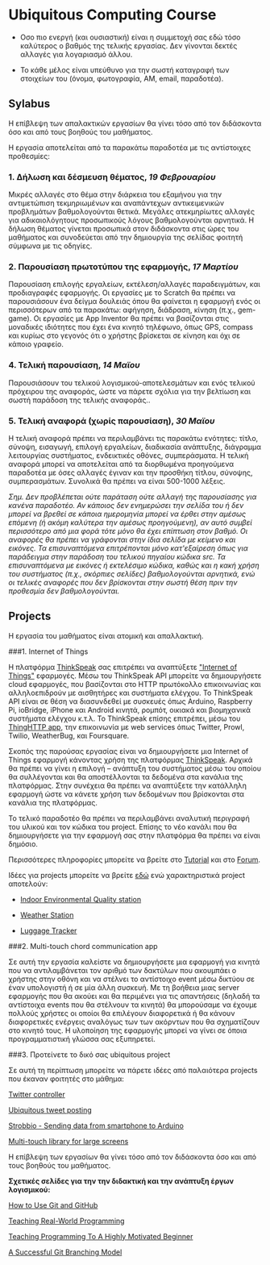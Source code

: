 # Ubiquitous Computing Course

- Οσο πιο ενεργή (και ουσιαστική) είναι η συμμετοχή σας εδώ τόσο καλύτερος ο βαθμός της τελικής εργασίας. Δεν γίνονται δεκτές αλλαγές για λογαριασμό άλλου.

- Το κάθε μέλος είναι υπεύθυνο για την σωστή καταγραφή των στοιχείων του (όνομα, φωτογραφία, AM, email, παραδοτέα).

## Sylabus

Η επίβλεψη των απαλακτικών εργασίων θα γίνει τόσο από τον διδάσκοντα όσο και από τους βοηθούς του μαθήματος. 

Η εργασία αποτελείται από τα παρακάτω παραδοτέα με τις αντίστοιχες προθεσμίες:

### 1. Δήλωση και δέσμευση θέματος, *19 Φεβρουαρίου*

Μικρές αλλαγές στο θέμα στην διάρκεια του εξαμήνου για την αντιμετώπιση τεκμηριωμένων και αναπάντεχων αντικειμενικών προβλημάτων βαθμολογούνται θετικά. Μεγάλες ατεκμηρίωτες αλλαγές για αδικαιολόγητους προσωπικούς λόγους βαθμολογούνται αρνητικά. Η δήλωση θέματος γίνεται προσωπικά στον διδάσκοντα στις ώρες του μαθήματος και συνοδεύεται από την δημιουργία της σελίδας φοιτητή σύμφωνα με τις οδηγίες.

### 2. Παρουσίαση πρωτοτύπου της εφαρμογής,  *17 Μαρτίου*

Παρουσίαση επιλογής εργαλείων, εκτέλεση/αλλαγές παραδειγμάτων, και προδιαγραφές εφαρμογής. Οι εργασίες με το Scratch θα πρέπει να παρουσιάσουν ένα δείγμα δουλειάς όπου θα φαίνεται η εφαρμογή ενός οι περισσότερων από τα παρακάτω: αφήγηση, διάδραση, κίνηση (π.χ., gem-game). Οι εργασίες με App Inventor θα πρέπει να βασίζονται στις μοναδικές ιδιότητες που έχει ένα κινητό τηλέφωνο, όπως GPS, compass και κυρίως στο γεγονός ότι ο χρήστης βρίσκεται σε κίνηση και όχι σε κάποιο γραφείο.

### 4. Τελική παρουσίαση, *14 Μαϊου*

Παρουσιάσουν του τελικού λογισμικού-αποτελεσμάτων και ενός τελικού πρόχειρου της αναφοράς, ώστε να πάρετε σχόλια για την βελτίωση και σωστή παράδοση της τελικής αναφοράς..

### 5. Τελική αναφορά (χωρίς παρουσίαση), *30 Μαϊου*

Η τελική αναφορά πρέπει να περιλαμβάνει τις παρακάτω ενότητες: τίτλο, σύνοψη, εισαγωγή, επιλογή εργαλείων, διαδικασία ανάπτυξης, διάγραμμα λειτουργίας συστήματος, ενδεικτικές οθόνες, συμπεράσματα. Η τελική αναφορά μπορεί να αποτελείται από τα διορθωμένα προηγούμενα παραδοτέα με όσες αλλαγές έγιναν και την προσθήκη τίτλου, σύνοψης, συμπερασμάτων. Συνολικά θα πρέπει να είναι 500-1000 λέξεις. 

*Σημ. Δεν προβλέπεται ούτε παράταση ούτε αλλαγή της παρουσίασης για κανένα παραδοτέο. Αν κάποιος δεν ενημερώσει την σελίδα του ή δεν μπορεί να βρεθεί σε κάποια ημερομηνία μπορεί να έρθει στην αμέσως επόμενη (ή ακόμη καλύτερα την αμέσως προηγούμενη), αν αυτό συμβεί περισσότερο από μια φορά τότε μόνο θα έχει επίπτωση στον βαθμό. Οι αναφορές θα πρέπει να γράφονται στην ίδια σελίδα με κείμενο και εικόνες. Τα επισυναπτόμενα επιτρέπονται μόνο κατ'εξαίρεση όπως για παράδειγμα στην παράδοση του τελικού πηγαίου κώδικα src. Τα επισυναπτόμενα με εικόνες ή εκτελέσιμο κώδικα, καθώς και η κακή χρήση του συστήματος (π.χ., σκόρπιες σελίδες)  βαθμολογούνται αρνητικά, ενώ οι τελικές αναφορές που δεν βρίσκονται στην σωστή θέση πριν την προθεσμία δεν βαθμολογούνται.*


## Projects

Η εργασία του μαθήματος είναι ατομική και απαλλακτική.

###1. Internet of Things

H πλατφόρμα [ThinkSpeak](https://www.google.com/url?q=https%3A%2F%2Fthingspeak.com%2F&sa=D&sntz=1&usg=AFrqEzcrBM0UAM6KlTFdZEyMuJbPUSX0eQ) σας επιτρέπει να αναπτύξετε ["Internet of Things"](http://www.google.com/url?q=http%3A%2F%2Fen.wikipedia.org%2Fwiki%2FInternet_of_Things&sa=D&sntz=1&usg=AFrqEzcRhfwSa8vqR0xEtDn2iDqU9-nvDg) εφαρμογές. Μέσω του ThinkSpeak API μπορείτε να δημιουργήσετε cloud εφαρμογές, που  βασίζονται στο HTTP πρωτόκολλο επικοινωνίας και αλληλοεπιδρούν με αισθητήρες και συστήματα ελέγχου. Το ThinkSpeak API είναι σε θέση να διασυνδεθεί με συσκευές όπως Arduino, Raspberry Pi, ioBridge, iPhone και Android κινητά, ρομπότ, οικιακά και βιομηχανικά συστήματα ελέγχου κ.τ.λ. Το ThinkSpeak επίσης επιτρέπει, μέσω του [ThingHTTP app](https://www.google.com/url?q=https%3A%2F%2Fthingspeak.com%2Fapps&sa=D&sntz=1&usg=AFrqEzdH0gWGWy_jr_PUhiVCgAjHmSPnHg), την επικοινωνία με web services όπως Twitter, Prowl, Twilio, WeatherBug, και Foursquare.

Σκοπός της παρούσας εργασίας είναι να δημιουργήσετε μια Internet of Things εφαρμογή κάνοντας χρήση της πλατφόρμας [ThinkSpeak](https://www.google.com/url?q=https%3A%2F%2Fthingspeak.com%2F&sa=D&sntz=1&usg=AFrqEzcrBM0UAM6KlTFdZEyMuJbPUSX0eQ). Αρχικά θα πρέπει να γίνει η επιλογή – ανάπτυξη του συστήματος μέσω του οποίου θα συλλέγονται και θα αποστέλλονται τα δεδομένα στα κανάλια της πλατφόρμας. Στην συνέχεια θα πρέπει να αναπτύξετε την κατάλληλη εφαρμογή ώστε να κάνετε χρήση των δεδομένων που βρίσκονται στα κανάλια της πλατφόρμας.

Το τελικό παραδοτέο θα πρέπει να περιλαμβάνει αναλυτική περιγραφή του υλικού και τον κώδικα του project. Επίσης το νέο κανάλι που θα δημιουργήσετε για την εφαρμογή σας στην πλατφόρμα θα πρέπει να είναι δημόσιο.

Περισσότερες πληροφορίες μπορείτε να βρείτε στο [Tutorial](https://www.google.com/url?q=https%3A%2F%2Fthingspeak.com%2Fdocs%2Ftutorials&sa=D&sntz=1&usg=AFrqEzdGqkFVXqBvc6-iy3Ma6A9pWZ90YQ) και στο [Forum](http://www.google.com/url?q=http%3A%2F%2Fcommunity.thingspeak.com%2Fforum%2F&sa=D&sntz=1&usg=AFrqEzcOydiZT2rZ2Mof3eiKSXc2XJ-o-g).

Ιδέες για projects μπορείτε να βρείτε [εδώ](http://www.google.com/url?q=http%3A%2F%2Fcommunity.thingspeak.com%2Fblog%2Fprojects%2F&sa=D&sntz=1&usg=AFrqEze4tSXEOm7C8A3TUtkpniRpNu5STg) ενώ χαρακτηριστικά project αποτελούν:

- [Indoor Environmental Quality station](http://www.google.com/url?q=http%3A%2F%2Fwww.instructables.com%2Fid%2FIndoor-Environmental-Quality-station-Bluetooth-T%2F&sa=D&sntz=1&usg=AFrqEzd3CsAojhJRwIoGk8wHgRvEP6fz7w)

- [Weather Station](http://www.google.com/url?q=http%3A%2F%2Fwww.larsi.org%2Fmake%2FWeatherStation%2F&sa=D&sntz=1&usg=AFrqEzfZnQ9FFoEgej1Bw1QGbvd0wJRGBg)

- [Luggage Tracker](http://www.google.com/url?q=http%3A%2F%2Fcommunity.thingspeak.com%2F2015%2F01%2Fthingspeak-used-to-track-luggage-for-travel-internet-of-things-applications%2F&sa=D&sntz=1&usg=AFrqEzdbXhaLOr1VQrGuYvQRSL2E31T7jg)

###2. Multi-touch chord communication app

Σε αυτή την εργασία καλείστε να δημιουργήσετε μια εφαρμογή για κινητά που να αντιλαμβάνεται τον αριθμό των δακτύλων που ακουμπάει ο χρήστης στην οθόνη και να στέλνει το αντίστοιχο event μέσω δικτύου σε έναν υπολογιστή ή σε μία άλλη συσκευή.
Με τη βοήθεια μιας server εφαρμογής που θα ακούει και θα περιμένει για τις απαντήσεις (δηλαδή τα αντίστοιχα events που θα στέλνουν τα κινητά) θα μπορούσαμε να έχουμε πολλούς χρήστες οι οποίοι θα επιλέγουν διαφορετικά ή θα κάνουν διαφορετικές ενέργεις αναλόγως των των ακόρντων που θα σχηματίζουν στο κινητό τους.
H υλοποίηση της εφαρμογής μπορεί να γίνει σε όποια προγραμματιστική γλώσσα σας εξυπηρετεί.

###3. Προτείνετε το δικό σας ubiquitous project

Σε αυτή τη περίπτωση μπορείτε να πάρετε ιδέες από παλαιότερα projects που έκαναν φοιτητές στο μάθημα:

[Twitter controller](https://www.dropbox.com/s/v03t9z47rdizfw9/Twitter%20controller.pdf?dl=0)

[Ubiquitous tweet posting](https://www.dropbox.com/s/p63vk4kggnv3q2f/Ubiquitous%20tweet%20posting.pdf?dl=0)

[Strobbio - Sending data from smartphone to Arduino](http://ptrgast.bitbucket.org/strobbio/)

[Multi-touch library for large screens](https://www.dropbox.com/s/y4cy4eqlbrg90s0/MostTouchesEver.pdf?dl=0)

Η επίβλεψη των εργασίων θα γίνει τόσο από τον διδάσκοντα όσο και από τους βοηθούς του μαθήματος. 

**Σχετικές σελίδες για την την διδακτική και την ανάπτυξη έργων λογισμικού:**

[How to Use Git and GitHub](https://www.udacity.com/course/ud775)

[Teaching Real-World Programming](http://cacm.acm.org/magazines/2013/8/166303-teaching-programming-the-way-it-works-outside-the-classroom/abstract)

[Teaching Programming To A Highly Motivated Beginner](http://cacm.acm.org/blogs/blog-cacm/156836-teaching-programming-to-a-highly-motivated-beginner/fulltext)

[A Successful Git Branching Model](http://nvie.com/posts/a-successful-git-branching-model/)
